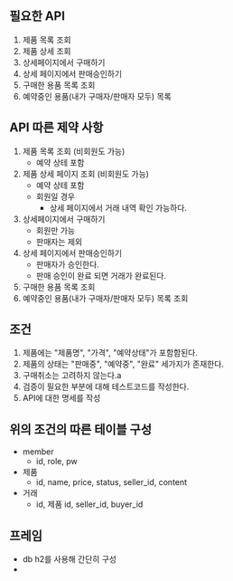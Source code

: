 ## 필요한 API
1. 제품 목록 조회
2. 제품 상세 조회
3. 상세페이지에서 구매하기
4. 상세 페이지에서 판매승인하기
5. 구매한 용품 목록 조회
6. 예약중인 용품(내가 구매자/판매자 모두) 목록

## API 따른 제약 사항
1. 제품 목록 조회 (비회원도 가능)
    - 예약 상테 포함
2. 제품 상세 페이지 조회 (비회원도 가능)
   - 예약 상테 포함
   - 회원일 경우
     - 상세 페이지에서 거래 내역 확인 가능하다.
3. 상세페이지에서 구매하기
   - 회원만 가능
   - 판매자는 제외
4. 상세 페이지에서 판매승인하기
   - 판매자가 승인한다.
   - 판매 승인이 완료 되면 거래가 완료된다.
5. 구매한 용품 목록 조회
6. 예약중인 용품(내가 구매자/판매자 모두) 목록 조회

## 조건
1. 제품에는 "제품명", "가격", "예약상태"가 포함함된다.
2. 제품의 상태는 "판매중", "예약중", "완료" 세가지가 존재한다.
3. 구매취소는 고려하지 않는다.a
5. 검증이 필요한 부분에 대해 테스트코드를 작성한다.
6. API에 대한 명세를 작성

## 위의 조건의 따른 테이블 구성
- member
  - id, role, pw
- 제품
  - id, name, price, status, seller_id, content
- 거래
  - id, 제품 id, seller_id, buyer_id

## 프레임
- db h2를 사용해 간단히 구성
- 